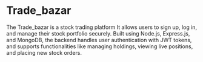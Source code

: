 # Trade_bazar
The Trade_bazar is a stock trading platform  It allows users to sign up, log in, and manage their stock portfolio securely. Built using Node.js, Express.js, and MongoDB, the backend handles user authentication with JWT tokens, and supports functionalities like managing holdings, viewing live positions, and placing new stock orders.
